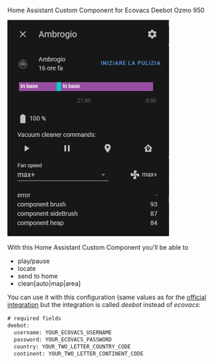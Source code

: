 Home Assistant Custom Component for Ecovacs Deebot Ozmo 950

![Preview](prev.jpg)

With this Home Assistant Custom Component you'll be able to 
* play/pause
* locate
* send to home
* clean[auto|map|area]

You can use it with this configuration (same values as for the [official integration](https://www.home-assistant.io/integrations/ecovacs/) but the integration is called *deebot* instead of *ecovacs*:

```
# required fields
deebot:
  username: YOUR_ECOVACS_USERNAME
  password: YOUR_ECOVACS_PASSWORD
  country: YOUR_TWO_LETTER_COUNTRY_CODE
  continent: YOUR_TWO_LETTER_CONTINENT_CODE
``` 
